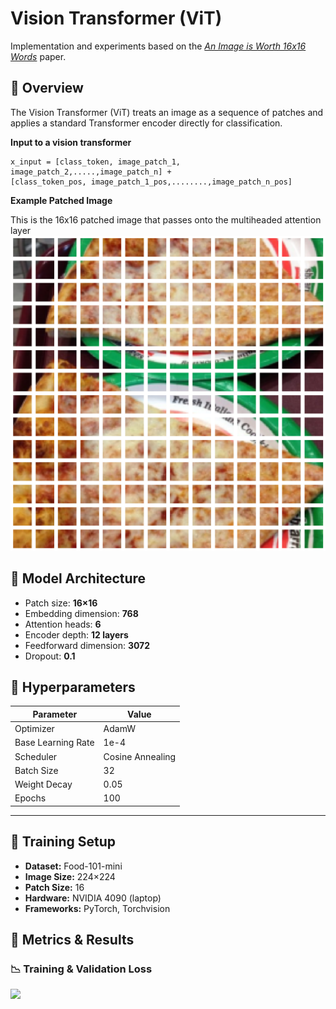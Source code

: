 # Vision Transformer (ViT)  
Implementation and experiments based on the [*An Image is Worth 16x16 Words*](https://arxiv.org/abs/2010.11929) paper.  

## 🔹 Overview
The Vision Transformer (ViT) treats an image as a sequence of patches and applies a standard Transformer encoder directly for classification.  

**Input to a vision transformer**

```
x_input = [class_token, image_patch_1, image_patch_2,.....,image_patch_n] + 
[class_token_pos, image_patch_1_pos,........,image_patch_n_pos]
```

__Example Patched Image__

This is the 16x16 patched image that passes onto the multiheaded attention layer
![](asset/patched_pizza.png)

## 🔹 Model Architecture
- Patch size: **16×16**  
- Embedding dimension: **768**  
- Attention heads: **6**  
- Encoder depth: **12 layers**  
- Feedforward dimension: **3072**  
- Dropout: **0.1** 


## 🔹 Hyperparameters
| Parameter             | Value  |
|------------------------|--------|
| Optimizer             | AdamW |
| Base Learning Rate    | 1e-4 |
| Scheduler             | Cosine Annealing|
| Batch Size            | 32   |
| Weight Decay          | 0.05  |
| Epochs                | 100   |

---

## 🔹 Training Setup
- **Dataset:** Food-101-mini
- **Image Size:** 224×224  
- **Patch Size:** 16  
- **Hardware:** NVIDIA 4090 (laptop)
- **Frameworks:** PyTorch, Torchvision  

## 🔹 Metrics & Results
### 📉 Training & Validation Loss  
![](asset/train_val_loss.png) 